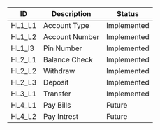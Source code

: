ID     |  Description     | Status       |  
-------|------------------|--------------|
HL1_L1 | Account Type     |Implemented   |
HL1_L2 | Account Number   |Implemented   |
HL1_l3 | Pin Number       |Implemented   |
HL2_L1 | Balance Check    |Implemented   |
HL2_L2 | Withdraw         | Implemented  |
HL2_L3 | Deposit          | Implemented  |
HL3_L1 | Transfer         |Implemented   |
HL4_L1 | Pay Bills        | Future       |
HL4_L2 | Pay Intrest      | Future       |


